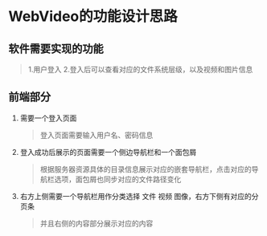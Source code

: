 # WebVideo的功能设计思路
## 软件需要实现的功能
> 1.用户登入
> 2.登入后可以查看对应的文件系统层级，以及视频和图片信息

## 前端部分
1. 需要一个登入页面
    >登入页面需要输入用户名、密码信息
2. 登入成功后展示的页面需要一个侧边导航栏和一个面包屑
   > 根据服务器资源具体的目录信息展示对应的嵌套导航栏，点击对应的导航栏选项，面包屑也同步对应的文件路径变化
3. 右方上侧需要一个导航栏用作分类选择 文件 视频 图像，右方下侧有对应的分页条
   > 并且右侧的内容部分展示对应的内容